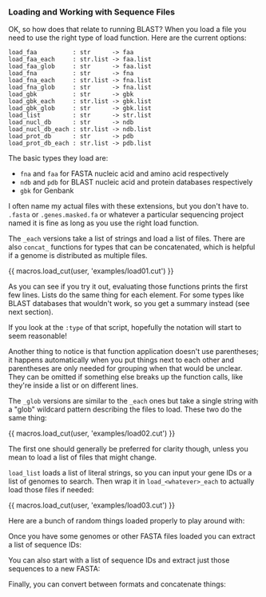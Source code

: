 ### Loading and Working with Sequence Files

OK, so how does that relate to running BLAST?
When you load a file you need to use the right type of load function.
Here are the current options:

    load_faa          : str      -> faa
    load_faa_each     : str.list -> faa.list
    load_faa_glob     : str      -> faa.list
    load_fna          : str      -> fna
    load_fna_each     : str.list -> fna.list
    load_fna_glob     : str      -> fna.list
    load_gbk          : str      -> gbk
    load_gbk_each     : str.list -> gbk.list
    load_gbk_glob     : str      -> gbk.list
    load_list         : str      -> str.list
    load_nucl_db      : str      -> ndb
    load_nucl_db_each : str.list -> ndb.list
    load_prot_db      : str      -> pdb
    load_prot_db_each : str.list -> pdb.list

The basic types they load are:

* `fna` and `faa` for FASTA nucleic acid and amino acid respectively
* `ndb` and `pdb` for BLAST nucleic acid and protein databases respectively
* `gbk` for Genbank

I often name my actual files with these extensions, but you don't have to.
`.fasta` or `.genes.masked.fa` or whatever a particular sequencing project named it
is fine as long as you use the right load function.

The `_each` versions take a list of strings and load a list of files.
There are also `concat_` functions for types that can be concatenated,
which is helpful if a genome is distributed as multiple files.

{{ macros.load_cut(user, 'examples/load01.cut') }}

As you can see if you try it out, evaluating those functions prints the first few lines.
Lists do the same thing for each element.
For some types like BLAST databases that wouldn't work,
so you get a summary instead (see next section).

If you look at the `:type` of that script, hopefully the notation will start to seem reasonable!

Another thing to notice is that function application doesn't use parentheses;
it happens automatically when you put things next to each other and parentheses are
only needed for grouping when that would be unclear.
They can be omitted if something else breaks up the function calls,
like they're inside a list or on different lines.

The `_glob` versions are similar to the `_each` ones but take a single string with a "glob"
wildcard pattern describing the files to load.
These two do the same thing:

{{ macros.load_cut(user, 'examples/load02.cut') }}

The first one should generally be preferred for clarity though,
unless you mean to load a list of files that might change.

`load_list` loads a list of literal strings,
so you can input your gene IDs or a list of genomes to search.
Then wrap it in `load_<whatever>_each` to actually load those files if needed:

{{ macros.load_cut(user, 'examples/load03.cut') }}


Here are a bunch of random things loaded properly to play around with:

<!-- TODO example -->

Once you have some genomes or other FASTA files loaded you can extract a list of sequence IDs:

<!-- TODO example -->

You can also start with a list of sequence IDs and extract just those sequences to a new FASTA:

<!-- TODO example -->

Finally, you can convert between formats and concatenate things:

<!-- TODO example -->
